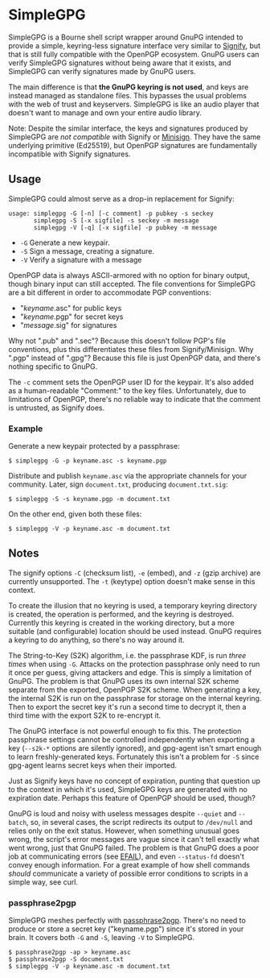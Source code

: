 # SimpleGPG

SimpleGPG is a Bourne shell script wrapper around GnuPG intended to
provide a simple, keyring-less signature interface very similar to
[Signify][signify], but that is still fully compatible with the OpenPGP
ecosystem. GnuPG users can verify SimpleGPG signatures without being
aware that it exists, and SimpleGPG can verify signatures made by GnuPG
users.

The main difference is that **the GnuPG keyring is not used**, and keys
are instead managed as standalone files. This bypasses the usual
problems with the web of trust and keyservers. SimpleGPG is like an
audio player that doesn't want to manage and own your entire audio
library.

Note: Despite the similar interface, the keys and signatures produced by
SimpleGPG are *not compatible* with Signify or [Minisign][minisign].
They have the same underlying primitive (Ed25519), but OpenPGP
signatures are fundamentally incompatible with Signify signatures.

## Usage

SimpleGPG could almost serve as a drop-in replacement for Signify:

```
usage: simplegpg -G [-n] [-c comment] -p pubkey -s seckey
       simplegpg -S [-x sigfile] -s seckey -m message
       simplegpg -V [-q] [-x sigfile] -p pubkey -m message
```

* `-G` Generate a new keypair.
* `-S` Sign a message, creating a signature.
* `-V` Verify a signature with a message

OpenPGP data is always ASCII-armored with no option for binary output,
though binary input can still accepted. The file conventions for
SimpleGPG are a bit different in order to accommodate PGP conventions:

* "*keyname*.asc" for public keys
* "*keyname*.pgp" for secret keys
* "*message*.sig" for signatures

Why not ".pub" and ".sec"? Because this doesn't follow PGP's file
conventions, plus this differentiates these files from Signify/Minisign.
Why ".pgp" instead of ".gpg"? Because this file is just OpenPGP data,
and there's nothing specific to GnuPG.

The `-c` comment sets the OpenPGP user ID for the keypair. It's also
added as a human-readable "Comment:" to the key files. Unfortunately,
due to limitations of OpenPGP, there's no reliable way to indicate that
the comment is untrusted, as Signify does.

### Example

Generate a new keypair protected by a passphrase:

    $ simplegpg -G -p keyname.asc -s keyname.pgp

Distribute and publish `keyname.asc` via the appropriate channels for
your community. Later, sign `document.txt`, producing `document.txt.sig`:

    $ simplegpg -S -s keyname.pgp -m document.txt

On the other end, given both these files:

    $ simplegpg -V -p keyname.asc -m document.txt

## Notes

The signify options `-C` (checksum list), `-e` (embed), and `-z` (gzip
archive) are currently unsupported. The `-t` (keytype) option doesn't
make sense in this context.

To create the illusion that no keyring is used, a temporary keyring
directory is created, the operation is performed, and the keyring is
destroyed. Currently this keyring is created in the working directory,
but a more suitable (and configurable) location should be used instead.
GnuPG requires a keyring to do anything, so there's no way around it.

The String-to-Key (S2K) algorithm, i.e. the passphrase KDF, is run
*three times* when using `-G`. Attacks on the protection passphrase only
need to run it once per guess, giving attackers and edge. This is simply
a limitation of GnuPG. The problem is that GnuPG uses its own internal
S2K scheme separate from the exported, OpenPGP S2K scheme. When
generating a key, the internal S2K is run on the passphrase for storage
on the internal keyring. Then to export the secret key it's run a second
time to decrypt it, then a third time with the export S2K to re-encrypt
it.

The GnuPG interface is not powerful enough to fix this. The protection
passphrase settings cannot be controlled independently when exporting a
key (`--s2k-*` options are silently ignored), and gpg-agent isn't smart
enough to learn freshly-generated keys. Fortunately this isn't a problem
for `-S` since gpg-agent learns secret keys when their imported.

Just as Signify keys have no concept of expiration, punting that
question up to the context in which it's used, SimpleGPG keys are
generated with no expiration date. Perhaps this feature of OpenPGP
should be used, though?

GnuPG is loud and noisy with useless messages despite `--quiet` and
`--batch`, so, in several cases, the script redirects its output to
`/dev/null` and relies only on the exit status. However, when something
unusual goes wrong, the script's error messages are vague since it can't
tell exactly what went wrong, just that GnuPG failed. The problem is
that GnuPG does a poor job at communicating errors (see [EFAIL][efail]),
and even `--status-fd` doesn't convey enough information. For a great
example of how shell commands *should* communicate a variety of possible
error conditions to scripts in a simple way, see curl.

### passphrase2pgp

SimpleGPG meshes perfectly with [passphrase2pgp][p2p]. There's no need
to produce or store a secret key ("keyname.pgp") since it's stored in
your brain. It covers both `-G` and `-S`, leaving `-V` to SimpleGPG.

    $ passphrase2pgp -ap > keyname.asc
    $ passphrase2pgp -S document.txt
    $ simplegpg -V -p keyname.asc -m document.txt


[p2p]: https://github.com/skeeto/passphrase2pgp
[signify]: https://man.openbsd.org/signify
[minisign]: https://jedisct1.github.io/minisign/
[efail]: https://efail.de/
